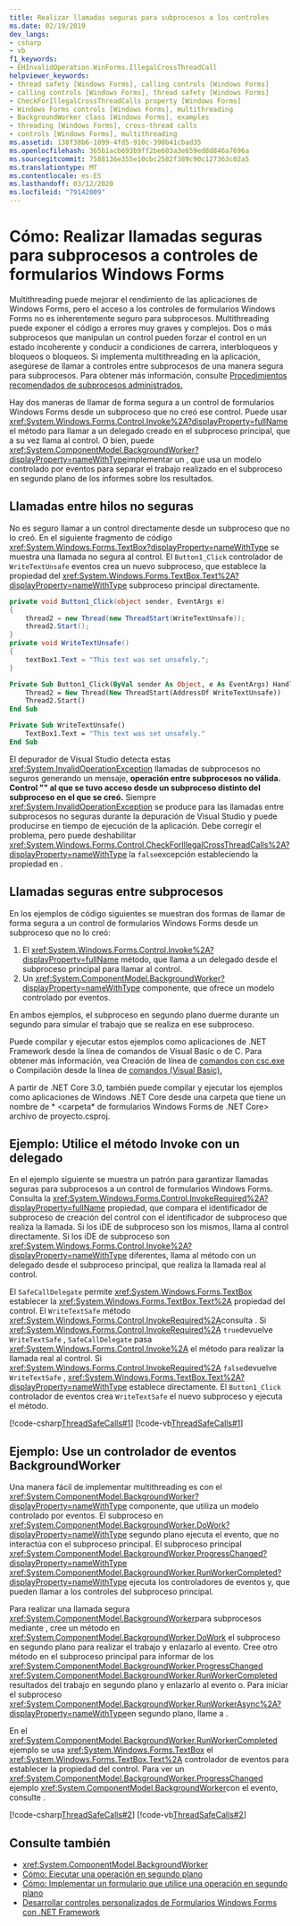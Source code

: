 ```yaml
---
title: Realizar llamadas seguras para subprocesos a los controles
ms.date: 02/19/2019
dev_langs:
- csharp
- vb
f1_keywords:
- EHInvalidOperation.WinForms.IllegalCrossThreadCall
helpviewer_keywords:
- thread safety [Windows Forms], calling controls [Windows Forms]
- calling controls [Windows Forms], thread safety [Windows Forms]
- CheckForIllegalCrossThreadCalls property [Windows Forms]
- Windows Forms controls [Windows Forms], multithreading
- BackgroundWorker class [Windows Forms], examples
- threading [Windows Forms], cross-thread calls
- controls [Windows Forms], multithreading
ms.assetid: 138f38b6-1099-4fd5-910c-390b41cbad35
ms.openlocfilehash: 365b1acb693b9ff2be603a3e659ed8d846a7696a
ms.sourcegitcommit: 7588136e355e10cbc2582f389c90c127363c02a5
ms.translationtype: MT
ms.contentlocale: es-ES
ms.lasthandoff: 03/12/2020
ms.locfileid: "79142009"
---
```

# <a name="how-to-make-thread-safe-calls-to-windows-forms-controls"></a>Cómo: Realizar llamadas seguras para subprocesos a controles de formularios Windows Forms

Multithreading puede mejorar el rendimiento de las aplicaciones de Windows Forms, pero el acceso a los controles de formularios Windows Forms no es inherentemente seguro para subprocesos. Multithreading puede exponer el código a errores muy graves y complejos. Dos o más subprocesos que manipulan un control pueden forzar el control en un estado incoherente y conducir a condiciones de carrera, interbloqueos y bloqueos o bloqueos. Si implementa multithreading en la aplicación, asegúrese de llamar a controles entre subprocesos de una manera segura para subprocesos. Para obtener más información, consulte [Procedimientos recomendados de subprocesos administrados.](../../../standard/threading/managed-threading-best-practices.md)

Hay dos maneras de llamar de forma segura a un control de formularios Windows Forms desde un subproceso que no creó ese control. Puede usar <xref:System.Windows.Forms.Control.Invoke%2A?displayProperty=fullName> el método para llamar a un delegado creado en el subproceso principal, que a su vez llama al control. O bien, puede <xref:System.ComponentModel.BackgroundWorker?displayProperty=nameWithType>implementar un , que usa un modelo controlado por eventos para separar el trabajo realizado en el subproceso en segundo plano de los informes sobre los resultados.

## <a name="unsafe-cross-thread-calls"></a>Llamadas entre hilos no seguras

No es seguro llamar a un control directamente desde un subproceso que no lo creó. En el siguiente fragmento de código <xref:System.Windows.Forms.TextBox?displayProperty=nameWithType> se muestra una llamada no segura al control. El `Button1_Click` controlador de `WriteTextUnsafe` eventos crea un nuevo subproceso, que establece la propiedad del <xref:System.Windows.Forms.TextBox.Text%2A?displayProperty=nameWithType> subproceso principal directamente.

```csharp
private void Button1_Click(object sender, EventArgs e)
{
    thread2 = new Thread(new ThreadStart(WriteTextUnsafe));
    thread2.Start();
}
private void WriteTextUnsafe()
{
    textBox1.Text = "This text was set unsafely.";
}
```

```vb
Private Sub Button1_Click(ByVal sender As Object, e As EventArgs) Handles Button1.Click
    Thread2 = New Thread(New ThreadStart(AddressOf WriteTextUnsafe))
    Thread2.Start()
End Sub

Private Sub WriteTextUnsafe()
    TextBox1.Text = "This text was set unsafely."
End Sub
```

El depurador de Visual Studio detecta estas <xref:System.InvalidOperationException> llamadas de subprocesos no seguros generando un mensaje, **operación entre subprocesos no válida. Control "" al que se tuvo acceso desde un subproceso distinto del subproceso en el que se creó.** Siempre <xref:System.InvalidOperationException> se produce para las llamadas entre subprocesos no seguras durante la depuración de Visual Studio y puede producirse en tiempo de ejecución de la aplicación. Debe corregir el problema, pero puede deshabilitar <xref:System.Windows.Forms.Control.CheckForIllegalCrossThreadCalls%2A?displayProperty=nameWithType> la `false`excepción estableciendo la propiedad en .

## <a name="safe-cross-thread-calls"></a>Llamadas seguras entre subprocesos

En los ejemplos de código siguientes se muestran dos formas de llamar de forma segura a un control de formularios Windows Forms desde un subproceso que no lo creó:

1. El <xref:System.Windows.Forms.Control.Invoke%2A?displayProperty=fullName> método, que llama a un delegado desde el subproceso principal para llamar al control.
2. Un <xref:System.ComponentModel.BackgroundWorker?displayProperty=nameWithType> componente, que ofrece un modelo controlado por eventos.

En ambos ejemplos, el subproceso en segundo plano duerme durante un segundo para simular el trabajo que se realiza en ese subproceso.

Puede compilar y ejecutar estos ejemplos como aplicaciones de .NET Framework desde la línea de comandos de Visual Basic o de C. Para obtener más información, vea Creación de línea de [comandos con csc.exe](../../../csharp/language-reference/compiler-options/command-line-building-with-csc-exe.md) o Compilación desde la línea de [comandos (Visual Basic).](../../../visual-basic/reference/command-line-compiler/building-from-the-command-line.md)

A partir de .NET Core 3.0, también puede compilar y ejecutar los ejemplos como aplicaciones de Windows .NET Core desde una carpeta que tiene un nombre de * \<carpeta* de formularios Windows Forms de .NET Core> archivo de proyecto.csproj.

## <a name="example-use-the-invoke-method-with-a-delegate"></a>Ejemplo: Utilice el método Invoke con un delegado

En el ejemplo siguiente se muestra un patrón para garantizar llamadas seguras para subprocesos a un control de formularios Windows Forms. Consulta la <xref:System.Windows.Forms.Control.InvokeRequired%2A?displayProperty=fullName> propiedad, que compara el identificador de subproceso de creación del control con el identificador de subproceso que realiza la llamada. Si los iDE de subproceso son los mismos, llama al control directamente. Si los iDE de subproceso son <xref:System.Windows.Forms.Control.Invoke%2A?displayProperty=nameWithType> diferentes, llama al método con un delegado desde el subproceso principal, que realiza la llamada real al control.

El `SafeCallDelegate` permite <xref:System.Windows.Forms.TextBox> establecer la <xref:System.Windows.Forms.TextBox.Text%2A> propiedad del control. El `WriteTextSafe` método <xref:System.Windows.Forms.Control.InvokeRequired%2A>consulta . Si <xref:System.Windows.Forms.Control.InvokeRequired%2A> `true`devuelve `WriteTextSafe` , `SafeCallDelegate` pasa <xref:System.Windows.Forms.Control.Invoke%2A> el método para realizar la llamada real al control. Si <xref:System.Windows.Forms.Control.InvokeRequired%2A> `false`devuelve `WriteTextSafe` , <xref:System.Windows.Forms.TextBox.Text%2A?displayProperty=nameWithType> establece directamente. El `Button1_Click` controlador de eventos crea `WriteTextSafe` el nuevo subproceso y ejecuta el método.

 [!code-csharp[ThreadSafeCalls#1](~/samples/snippets/winforms/thread-safe/example1/cs/Form1.cs)]
 [!code-vb[ThreadSafeCalls#1](~/samples/snippets/winforms/thread-safe/example1/vb/Form1.vb)]  

## <a name="example-use-a-backgroundworker-event-handler"></a>Ejemplo: Use un controlador de eventos BackgroundWorker

Una manera fácil de implementar multithreading es con el <xref:System.ComponentModel.BackgroundWorker?displayProperty=nameWithType> componente, que utiliza un modelo controlado por eventos. El subproceso en <xref:System.ComponentModel.BackgroundWorker.DoWork?displayProperty=nameWithType> segundo plano ejecuta el evento, que no interactúa con el subproceso principal. El subproceso principal <xref:System.ComponentModel.BackgroundWorker.ProgressChanged?displayProperty=nameWithType> <xref:System.ComponentModel.BackgroundWorker.RunWorkerCompleted?displayProperty=nameWithType> ejecuta los controladores de eventos y, que pueden llamar a los controles del subproceso principal.

Para realizar una llamada segura <xref:System.ComponentModel.BackgroundWorker>para subprocesos mediante , cree un método en <xref:System.ComponentModel.BackgroundWorker.DoWork> el subproceso en segundo plano para realizar el trabajo y enlazarlo al evento. Cree otro método en el subproceso principal para informar de los <xref:System.ComponentModel.BackgroundWorker.ProgressChanged> <xref:System.ComponentModel.BackgroundWorker.RunWorkerCompleted> resultados del trabajo en segundo plano y enlazarlo al evento o. Para iniciar el subproceso <xref:System.ComponentModel.BackgroundWorker.RunWorkerAsync%2A?displayProperty=nameWithType>en segundo plano, llame a .

En el <xref:System.ComponentModel.BackgroundWorker.RunWorkerCompleted> ejemplo se usa <xref:System.Windows.Forms.TextBox> el <xref:System.Windows.Forms.TextBox.Text%2A> controlador de eventos para establecer la propiedad del control. Para ver un <xref:System.ComponentModel.BackgroundWorker.ProgressChanged> ejemplo <xref:System.ComponentModel.BackgroundWorker>con el evento, consulte .

 [!code-csharp[ThreadSafeCalls#2](~/samples/snippets/winforms/thread-safe/example2/cs/Form1.cs)]
 [!code-vb[ThreadSafeCalls#2](~/samples/snippets/winforms/thread-safe/example2/vb/Form1.vb)]  

## <a name="see-also"></a>Consulte también

- <xref:System.ComponentModel.BackgroundWorker>
- [Cómo: Ejecutar una operación en segundo plano](how-to-run-an-operation-in-the-background.md)
- [Cómo: Implementar un formulario que utilice una operación en segundo plano](how-to-implement-a-form-that-uses-a-background-operation.md)
- [Desarrollar controles personalizados de Formularios Windows Forms con .NET Framework](developing-custom-windows-forms-controls.md)
